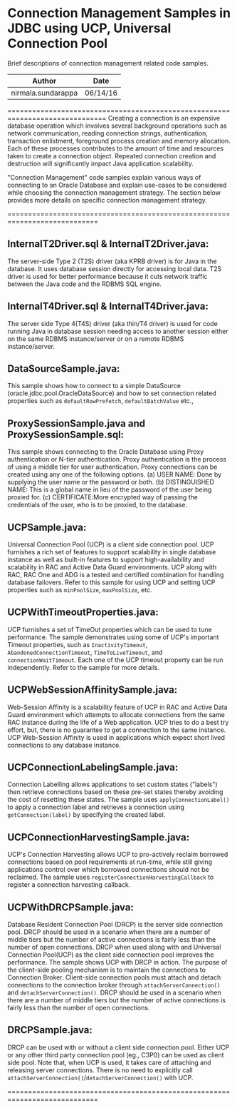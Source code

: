 # Connection Management Samples in JDBC using UCP, Universal Connection Pool

Brief descriptions of connection management related code samples.

|Author | Date |
|-------|------|
|nirmala.sundarappa|06/14/16|


==============================================================================
Creating a connection is an expensive database operation which
involves several background operations such as network communication, reading 
connection strings, authentication, transaction enlistment, foreground process 
creation and memory allocation.  Each of these processes contributes to the 
amount of time and resources taken to create a connection object. Repeated 
connection creation and destruction will significantly impact Java application 
scalability.

"Connection Management" code samples explain various ways of connecting to an
Oracle Database and explain use-cases to be considered while choosing the 
connection management strategy. The section below provides more details on 
specific connection management strategy. 

============================================================================
## InternalT2Driver.sql & InternalT2Driver.java: 
The server-side Type 2 (T2S) driver (aka KPRB driver) is for Java in the 
database. It uses database session directly for accessing local data. 
T2S driver is used for better performance because it cuts network traffic
between the Java code and the RDBMS SQL engine.

## InternalT4Driver.sql & InternalT4Driver.java:
The server side Type 4(T4S) driver (aka thin/T4 driver) is used for code 
running Java in database session needing access to another session either on
the same RDBMS instance/server or on a remote RDBMS instance/server.

## DataSourceSample.java:
This sample shows how to connect to a simple DataSource 
(oracle.jdbc.pool.OracleDataSource) and how to set connection related 
properties such as `defaultRowPrefetch`, `defaultBatchValue` etc., 

## ProxySessionSample.java and ProxySessionSample.sql:
This sample shows connecting to the Oracle Database using Proxy 
authentication or N-tier authentication. Proxy authentication is the
process of using a middle tier for user authentication. Proxy connections
can be created using any one of the following options. 
(a) USER NAME: Done by supplying the user name or the password or both.
(b) DISTINGUISHED NAME: This is a global name in lieu of the password of
the user being proxied for.
(c) CERTIFICATE:More encrypted way of passing the credentials of the user,
 who is to be proxied, to the database.
    
## UCPSample.java: 
Universal Connection Pool (UCP) is a client side connection pool. UCP 
furnishes a rich set of features to support scalability in single database
instance as well as built-in features to support high-availability and 
scalability in RAC and Active Data Guard environments.  UCP along with RAC,
RAC One and ADG is a tested and certified combination for handling database
failovers.  Refer to this sample for using UCP and setting UCP properties
such as `minPoolSize`, `maxPoolSize`, etc.

## UCPWithTimeoutProperties.java:
UCP furnishes a set of TimeOut properties which can be used to tune 
performance. The sample demonstrates using some of UCP's important Timeout
properties, such as `InactivityTimeout`, `AbandonedConnectionTimeout`, 
`TimeToLiveTimeout`, and `connectionWaitTimeout`.  Each one of the UCP timeout
property can be run independently. Refer to the sample for more details. 

## UCPWebSessionAffinitySample.java:
Web-Session Affinity is a scalability feature of UCP in RAC and Active Data 
Guard environment which attempts to allocate connections from the same RAC 
instance during the life of a Web application.  UCP tries to do a best try 
effort, but, there is no guarantee to get a connection to the same instance. 
UCP Web-Session Affinity is used in applications which expect short lived 
connections to any database instance. 

## UCPConnectionLabelingSample.java:
Connection Labelling allows applications to set custom states ("labels") 
then retrieve connections based on these pre-set states thereby avoiding the
cost of resetting these states. The sample uses `applyConnectionLabel()` to
apply a connection label and retrieves a connection using `getConnection(label)` 
by specifying the created label. 

## UCPConnectionHarvestingSample.java:
UCP's Connection Harvesting allows UCP to pro-actively reclaim borrowed 
connections based on pool requirements at run-time, while still giving 
applications control over which borrowed connections should not be reclaimed. 
The sample uses `registerConnectionHarvestingCallback` to register a connection 
harvesting callback. 
 
## UCPWithDRCPSample.java:
Database Resident Connection Pool (DRCP) is the server side connection pool. 
DRCP should be used in a scenario when there are a number of middle tiers but 
the number of active connections is fairly less than the number of open 
connections.
DRCP when used along with and Universal Connection Pool(UCP) as the client 
side connection pool improves the performance.  The sample shows UCP with DRCP
in action. The purpose of the client-side pooling mechanism is to maintain the
connections to Connection Broker. Client-side connection pools must attach and
detach connections to the connection broker through `attachServerConnection()`
and `detachServerConnection()`. DRCP should be used in a scenario when there are
a number of middle tiers but the number of active connections is fairly less
than the number of open connections. 
 
## DRCPSample.java:
DRCP can be used with or without a client side connection pool. 
Either UCP or any other third party connection pool (eg., C3P0) can be used as
client side pool. Note that, when UCP is used, it takes care of attaching and 
releasing server connections. There is no need to explicitly call 
`attachServerConnection()`/`detachServerConnection()` with UCP. 

============================================================================


